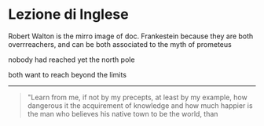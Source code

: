 # Lezione di Inglese


Robert Walton is the mirro image of doc. Frankestein because they are both overrreachers, and can be both associated to the myth of prometeus

nobody had reached yet the north pole

both want to reach beyond the limits

---


> "Learn from me, if not by my precepts, at least by my example, how dangerous it the acquirement of knowledge and how much happier is the man who believes his native town to be the world, than 
<!--stackedit_data:
eyJoaXN0b3J5IjpbLTEwMzkzNjUyNywtMTU5NjQ4MzQxXX0=
-->